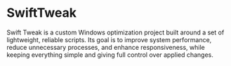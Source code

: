 # SwiftTweak
Swift Tweak is a custom Windows optimization project built around a set of lightweight, reliable scripts. Its goal is to improve system performance, reduce unnecessary processes, and enhance responsiveness, while keeping everything simple and giving full control over applied changes.
